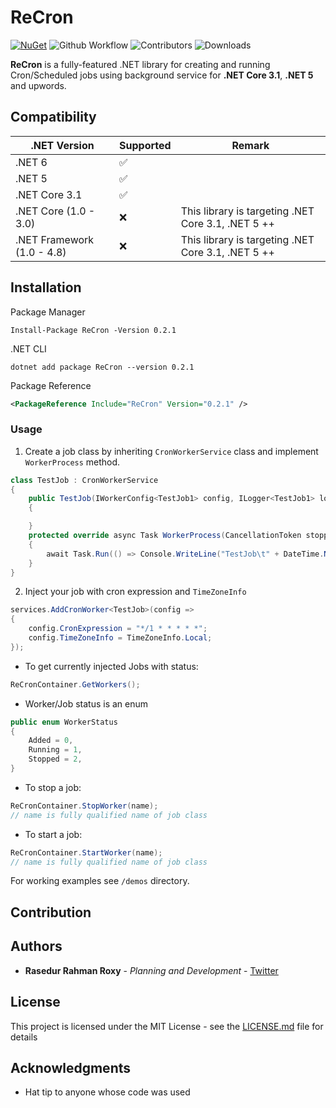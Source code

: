 # ReCron
[![NuGet](https://img.shields.io/nuget/v/ReCron.svg)](https://www.nuget.org/packages/ReCron)
![Github Workflow](https://img.shields.io/github/workflow/status/hard-rox/recron/nuget%20publish)
![Contributors](https://img.shields.io/github/contributors/hard-rox/recron)
![Downloads](https://img.shields.io/nuget/dt/ReCron)

**ReCron** is a fully-featured .NET library for creating and running Cron/Scheduled jobs using background service for **.NET Core 3.1**, **.NET 5** and upwords.

## Compatibility

|.NET Version|Supported|Remark|
|------------|---------|------|
|.NET 6|✅||
|.NET 5|✅||
|.NET Core 3.1|✅||
|.NET Core (1.0 - 3.0)|❌|This library is targeting .NET Core 3.1, .NET 5 ++
|.NET Framework (1.0 - 4.8)|❌|This library is targeting .NET Core 3.1, .NET 5 ++

## Installation

Package Manager
```PM
Install-Package ReCron -Version 0.2.1
```
.NET CLI
```
dotnet add package ReCron --version 0.2.1
```
Package Reference 
```xml
<PackageReference Include="ReCron" Version="0.2.1" />
```

### Usage

1. Create a job class by inheriting ```CronWorkerService``` class and implement ```WorkerProcess``` method.
```C#
class TestJob : CronWorkerService
{
    public TestJob(IWorkerConfig<TestJob1> config, ILogger<TestJob1> logger) : base(config.CronExpression, TimeZoneInfo.Local)
    {

    }
    protected override async Task WorkerProcess(CancellationToken stoppingToken)
    {
        await Task.Run(() => Console.WriteLine("TestJob\t" + DateTime.Now.ToString()));
    }
}
```
2. Inject your job with cron expression and ```TimeZoneInfo```
```C#
services.AddCronWorker<TestJob>(config =>
{
    config.CronExpression = "*/1 * * * * *";
    config.TimeZoneInfo = TimeZoneInfo.Local;
});
```
* To get currently injected Jobs with status:
```C#
ReCronContainer.GetWorkers();
```
* Worker/Job status is an enum
```C#
public enum WorkerStatus
{
    Added = 0,
    Running = 1,
    Stopped = 2,
}
```
* To stop a job:
```C#
ReCronContainer.StopWorker(name);
// name is fully qualified name of job class
```
* To start a job:
```C#
ReCronContainer.StartWorker(name);
// name is fully qualified name of job class
```
For working examples see ```/demos``` directory.


## Contribution

## Authors

* **Rasedur Rahman Roxy** - *Planning and Development* - [Twitter](https://twitter.com/roxyxmw?lang=en)

## License

This project is licensed under the MIT License - see the [LICENSE.md](LICENSE.md) file for details

## Acknowledgments

* Hat tip to anyone whose code was used
